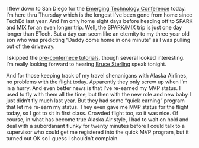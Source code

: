 I flew down to San Diego for the [Emerging Technology
Conference](http://conferences.oreillynet.com/cs/et2006) today. I’m here
thru Thursday which is the longest I’ve been gone from home since TechEd
last year. And I’m only home eight days before heading off to SPARK and
MIX for an even longer trip. Well, the SPARK/MIX trip is just one day
longer than ETech. But a day can seem like an eternity to my three year
old son who was predicting “Daddy come home in one minute” as I was
pulling out of the driveway.

I skipped the [pre-confernece
tutorials](http://conferences.oreillynet.com/pub/w/43/tutorials.html),
though several looked interesting. I’m really looking forward to hearing
[Bruce
Sterling](http://conferences.oreillynet.com/cs/et2006/view/e_sess/8466)
speak tonight.

And for those keeping track of my travel shenanigans with Alaska
Airlines, no problems with the flight today. Apparently they only screw
up when I’m in a hurry. And even better news is that I’ve re-earned my
MVP status. I used to fly with them all the time, but then with the new
role and new baby I just didn’t fly much last year. But they had some
“quick earning” program that let me re-earn my status. They even gave me
MVP status for the flight today, so I got to sit in first class. Crowded
flight too, so it was nice. Of course, in what has become true Alaska
Air style, I had to wait on hold and deal with a subordanant flunky for
twenty minutes before I could talk to a supervisor who could get me
registered into the quick MVP program, but it turned out OK so I guess I
shouldn’t complain.
